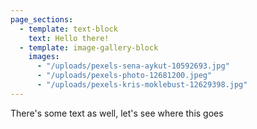 ```yaml
---
page_sections:
  - template: text-block
    text: Hello there!
  - template: image-gallery-block
    images:
      - "/uploads/pexels-sena-aykut-10592693.jpg"
      - "/uploads/pexels-photo-12681200.jpeg"
      - "/uploads/pexels-kris-moklebust-12629398.jpg"
---
```


There's some text as well, let's see where this goes
